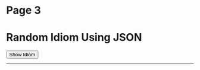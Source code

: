 <h1>Page 3</h1>

<h1>Random Idiom Using JSON</h1>

<button type="button" class="new-quote button">Show Idiom</button>
 <dl id="quote"></dl>
 
<script>
 //const endpoint = 'https://api.whatdoestrumpthink.com/api/v1/quotes/random';
 //const endpoint = 'https://api.quotable.io/random';
const endpoint = 'https://elisebargman.github.io/SML5202-ebargman/datasets/idioms.json';

function getQuote() {
fetch(endpoint)
.then(function (response) {
return response.json();
})
.then(function(data){
let id = Math.floor(Math.random() * 5);
let idiom = (data.idioms[id].idiom);
let meaning = (data.idioms[id].meaning);
let example = (data.idioms[id].example);

document.querySelector("#quote").innerHTML = "<dt>" + idiom + "</dt>" + "<dd><strong>Example:</strong> " + example + "</dd><dd><strong>Meaning:</strong> " + meaning + "</dd>" ;

//console.log(data.idioms[id].idiom)
})
.catch(function () {
console.log("Error occurred");
});
}

const newQuoteButton = document.querySelector('.new-quote');
newQuoteButton.addEventListener('click', getQuote);

</script>

<hr>
